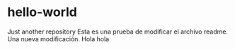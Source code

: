 # hello-world
Just another repository
Esta es una prueba de modificar el archivo readme.
Una nueva modificación.
Hola hola
